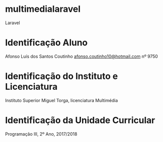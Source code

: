 # multimedialaravel
Laravel
# Identificação Aluno
Afonso Luís dos Santos Coutinho
afonso.coutinho10@hotmail.com
nº 9750
# Identificação do Instituto e Licenciatura
Instituto Superior Miguel Torga, licenciatura Multimédia

# Identificação da Unidade Curricular
Programação III, 2º Ano, 2017/2018

